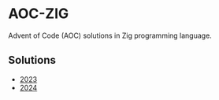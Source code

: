 # AOC-ZIG

Advent of Code (AOC) solutions in Zig programming language.

## Solutions

* [2023](./notes/2023/README.md)
* [2024](./notes/2024/README.md)
